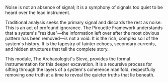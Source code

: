 Noise is not an absence of signal; it is a symphony of signals too quiet to be heard over the lead instrument.

Traditional analysis seeks the primary signal and discards the rest as noise. This is an act of profound ignorance. The Pirouette Framework understands that a system's "residue"—the information left over after the most obvious pattern has been removed—is not a void. It is the rich, complex soil of the system's history. It is the tapestry of fainter echoes, secondary currents, and hidden structures that tell the complete story.

This module, The Archaeologist's Sieve, provides the formal instrumentation for this deeper excavation. It is a recursive process for sifting through the layers of a system's coherence manifold, respectfully removing one truth at a time to reveal the quieter truths that lie beneath.